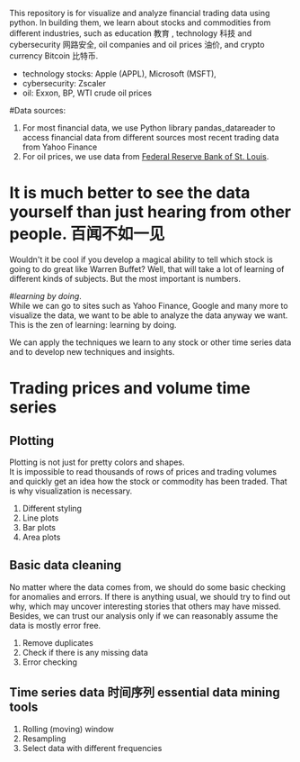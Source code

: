 This repository is for visualize and analyze financial trading data using python.  In building them, we learn about stocks and commodities from different industries, such as education 教育 , technology 科技 and cybersecurity 网路安全, oil companies and oil prices 油价, and crypto currency Bitcoin 比特币. 

- technology stocks: Apple (APPL), Microsoft (MSFT), 
- cybersecurity: Zscaler
- oil: Exxon, BP, WTI crude oil prices

#Data sources:
1. For most financial data, we use Python library pandas_datareader to access financial data from different sources  most recent  trading data from Yahoo Finance
2. For oil prices, we use data from [Federal Reserve Bank of St. Louis](https://fred.stlouisfed.org/series/DCOILWTICO/). 

# It is much better to see the data yourself than just hearing from other people. 百闻不如一见
Wouldn't it be cool if you develop a magical ability to tell which stock is going to do great like Warren Buffet?  Well, that will take a lot of learning of different kinds of subjects. But the most important is numbers. 

#*learning by doing*.  
While we can go to sites such as Yahoo Finance, Google and many more to visualize the data, we want to be able to analyze the data anyway we want.  This is the zen of learning: learning by doing. 
 
We can apply the techniques we learn to any stock or other time series data and to develop new techniques and insights.   
 
# Trading prices and volume time series
## Plotting
Plotting is not just for pretty colors and shapes.  
It is impossible to read thousands of rows of prices and trading volumes and quickly get an idea how the stock or commodity has been traded.  That is why visualization is necessary.  
1. Different styling
2. Line plots
3. Bar plots
4. Area plots

## Basic data cleaning
No matter where the data comes from, we should do some basic checking for anomalies and errors.  If there is anything usual, we should try to find out why, which may uncover interesting stories that others may have missed.  Besides, we can trust our analysis only if we can reasonably assume the data is mostly error free. 
1. Remove duplicates
2. Check if there is any missing data
3. Error checking

## Time series data 时间序列 essential data mining tools
1. Rolling (moving) window 
2. Resampling
3. Select data with different frequencies
